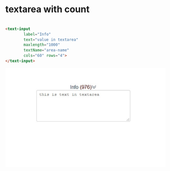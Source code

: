 # textarea with count

```html

<text-input
        label="Info"
        text="value in textarea"
        maxlength="1000"
        textName="area-name"
        cols="60" rows="4">
</text-input>

```

![image of textarea](textarea.jpg)